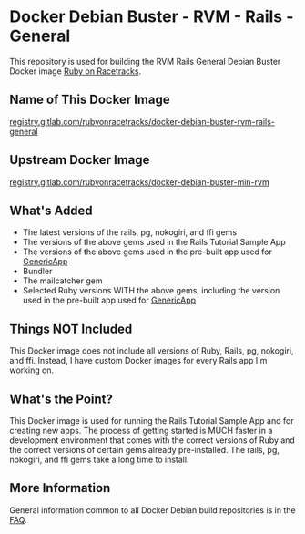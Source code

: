 # Docker Debian Buster - RVM - Rails - General

This repository is used for building the RVM Rails General Debian Buster Docker image [Ruby on Racetracks](https://www.rubyonracetracks.com/).

## Name of This Docker Image
[registry.gitlab.com/rubyonracetracks/docker-debian-buster-rvm-rails-general](https://gitlab.com/rubyonracetracks/docker-debian-buster-rvm-rails-general/container_registry)

## Upstream Docker Image
[registry.gitlab.com/rubyonracetracks/docker-debian-buster-min-rvm](https://gitlab.com/rubyonracetracks/docker-debian-buster-min-rvm/container_registry)

## What's Added
* The latest versions of the rails, pg, nokogiri, and ffi gems
* The versions of the above gems used in the Rails Tutorial Sample App
* The versions of the above gems used in the pre-built app used for [GenericApp](https://www.genericapp.net/)
* Bundler
* The mailcatcher gem
* Selected Ruby versions WITH the above gems, including the version used in the pre-built app used for [GenericApp](https://www.genericapp.net/)

## Things NOT Included
This Docker image does not include all versions of Ruby, Rails, pg, nokogiri, and ffi.  Instead, I have custom Docker images for every Rails app I'm working on.

## What's the Point?
This Docker image is used for running the Rails Tutorial Sample App and for creating new apps.  The process of getting started is MUCH faster in a development environment that comes with the correct versions of Ruby and the correct versions of certain gems already pre-installed.  The rails, pg, nokogiri, and ffi gems take a long time to install.

## More Information
General information common to all Docker Debian build repositories is in the [FAQ](https://gitlab.com/rubyonracetracks/docker-debian-common/blob/master/FAQ.md).
